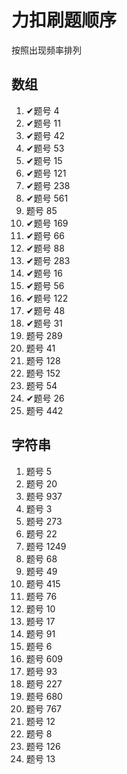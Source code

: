 # 力扣刷题顺序

按照出现频率排列

## 数组

1. ✔题号 4
2. ✔题号 11
3. ✔题号 42
4. ✔题号 53
5. ✔题号 15
6. ✔题号 121
7. ✔题号 238
8. ✔题号 561
9. 题号 85
10. ✔题号 169
11. ✔题号 66
12. ✔题号 88
13. ✔题号 283
14. ✔题号 16
15. ✔题号 56
16. ✔题号 122
17. ✔题号 48
18. ✔题号 31
19. 题号 289
20. 题号 41
21. 题号 128
22. 题号 152
23. 题号 54
24. ✔题号 26
25. 题号 442



## 字符串

1. 题号 5
2. 题号 20
3. 题号 937
4. 题号 3
5. 题号 273
6. 题号 22
7. 题号 1249
8. 题号 68
9. 题号 49
10. 题号 415
11. 题号 76
12. 题号 10
13. 题号 17
14. 题号 91
15. 题号 6
16. 题号 609
17. 题号 93
18. 题号 227
19. 题号 680
20. 题号 767
21. 题号 12
22. 题号 8
23. 题号 126
24. 题号 13

